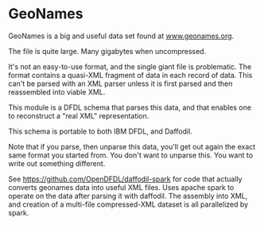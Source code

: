 # GeoNames

GeoNames is a big and useful data set found at www.geonames.org.

The file is quite large. Many gigabytes when uncompressed.

It's not an easy-to-use format, and the single giant file is
problematic. The format contains a quasi-XML fragment of data in each
record of data. This can't be parsed with an XML parser unless it is first
parsed and then reassembled into viable XML. 

This module is a DFDL schema that parses this data, and that enables one to
reconstruct a "real XML" representation.

This schema is portable to both IBM DFDL, and Daffodil. 

Note that if you parse, then unparse this data, you'll get out again the exact
same format you started from. You don't want to unparse this. You want to write
out something different. 

See https://github.com/OpenDFDL/daffodil-spark for code that actually converts geonames
data into useful XML files. Uses apache spark to operate on the data after parsing it
with daffodil. The assembly into XML, and creation of a multi-file compressed-XML dataset
is all parallelized by spark.





